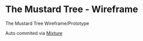 # The Mustard Tree - Wireframe

The Mustard Tree Wireframe/Prototype

Auto commited via [Mixture](http://mixture.io)